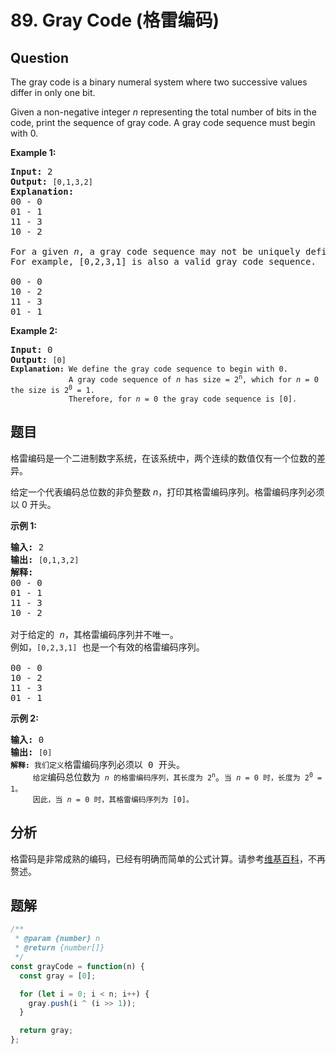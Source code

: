 # 89. Gray Code (格雷编码)

## Question

The gray code is a binary numeral system where two successive values differ in only one bit.

Given a non-negative integer _n_ representing the total number of bits in the code, print the sequence of gray code. A gray code sequence must begin with 0.

**Example 1:**

<pre><strong>Input:</strong>&nbsp;2
<strong>Output:</strong>&nbsp;<code>[0,1,3,2]</code>
<strong>Explanation:</strong>
00 - 0
01 - 1
11 - 3
10 - 2

For a given&nbsp;<em>n</em>, a gray code sequence may not be uniquely defined.
For example, [0,2,3,1] is also a valid gray code sequence.

00 - 0
10 - 2
11 - 3
01 - 1
</pre>

**Example 2:**

<pre><strong>Input:</strong>&nbsp;0
<strong>Output:</strong>&nbsp;<code>[0]
<strong>Explanation:</strong> We define the gray code sequence to begin with 0.
&nbsp;            A gray code sequence of <em>n</em> has size = 2<sup>n</sup>, which for <em>n</em> = 0 the size is 2<sup>0</sup> = 1.
&nbsp;            Therefore, for <em>n</em> = 0 the gray code sequence is [0].</code>
</pre>

## 题目

格雷编码是一个二进制数字系统，在该系统中，两个连续的数值仅有一个位数的差异。

给定一个代表编码总位数的非负整数 _n_，打印其格雷编码序列。格雷编码序列必须以 0 开头。

**示例 1:**

<pre><strong>输入:</strong>&nbsp;2
<strong>输出:</strong>&nbsp;<code>[0,1,3,2]</code>
<strong>解释:</strong>
00 - 0
01 - 1
11 - 3
10 - 2

对于给定的&nbsp;<em>n</em>，其格雷编码序列并不唯一。
例如，<code>[0,2,3,1]</code>&nbsp;也是一个有效的格雷编码序列。

00 - 0
10 - 2
11 - 3
01 - 1</pre>

**示例 2:**

<pre><strong>输入:</strong>&nbsp;0
<strong>输出:</strong>&nbsp;<code>[0]
<strong>解释:</strong> 我们定义</code>格雷编码序列必须以 0 开头。<code>
&nbsp;    给定</code>编码总位数为<code> <em>n</em> 的格雷编码序列，其长度为 2<sup>n</sup></code>。<code>当 <em>n</em> = 0 时，长度为 2<sup>0</sup> = 1。
&nbsp;    因此，当 <em>n</em> = 0 时，其格雷编码序列为 [0]。</code>
</pre>

## 分析

格雷码是非常成熟的编码，已经有明确而简单的公式计算。请参考[维基百科](https://zh.wikipedia.org/wiki/%E6%A0%BC%E9%9B%B7%E7%A0%81)，不再赘述。

## 题解

```javascript
/**
 * @param {number} n
 * @return {number[]}
 */
const grayCode = function(n) {
  const gray = [0];

  for (let i = 0; i < n; i++) {
    gray.push(i ^ (i >> 1));
  }

  return gray;
};
```
